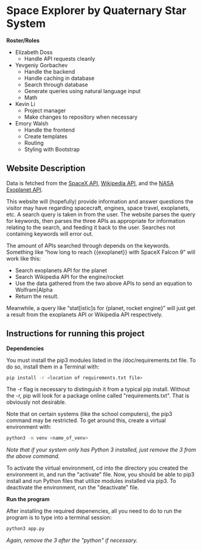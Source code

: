 # Space Explorer by Quaternary Star System

**Roster/Roles**
- Elizabeth Doss
  - Handle API requests cleanly
- Yevgeniy Gorbachev
  - Handle the backend
  - Handle caching in database
  - Search through database
  - Generate queries using natural language input
  - Math
- Kevin Li
  - Project manager
  - Make changes to repository when necessary
- Emory Walsh
  - Handle the frontend
  - Create templates
  - Routing
  - Styling with Bootstrap

## Website Description
Data is fetched from the [SpaceX API](https://github.com/r-spacex/SpaceX-API), [Wikipedia API](https://www.mediawiki.org/wiki/API:Main_page), and the [NASA Exoplanet API](https://exoplanetarchive.ipac.caltech.edu/docs/program_interfaces.html).

This website will (hopefully) provide information and answer questions the visitor may have regarding spacecraft, engines, space travel, exoplanets, etc. A search query is taken in from the user. The website parses the query for keywords, then parses the three APIs as appropriate for information relating to the search, and feeding it back to the user. Searches not containing keywords will error out. 

The amount of APIs searched through depends on the keywords.
Something like “how long to reach {{exoplanet}} with SpaceX Falcon 9” will work like this:
  - Search exoplanets API for the planet
  - Search Wikipedia API for the engine/rocket
  - Use the data gathered from the two above APIs to send an equation to Wolfram|Alpha
  - Return the result.
  
Meanwhile, a query like “stat[istic]s for {planet, rocket engine}” will just get a result from the exoplanets API or Wikipedia API respectively. 

## Instructions for running this project

**Dependencies**

You must install the pip3 modules listed in the /doc/requirements.txt file. To do so, install them in a Terminal with:
```bash
pip install -r <location of requirements.txt file>
```

The -r flag is necessary to distinguish it from a typical pip install. Without the -r, pip will look for a package online called "requirements.txt". That is obviously not desirable. 

Note that on certain systems (like the school computers), the pip3 command may be restricted. To get around this, create a virtual environment with:
```bash
python3 -m venv <name_of_venv>
```
*Note that if your system only has Python 3 installed, just remove the 3 from the above command.*

To activate the virtual environment, cd into the directory you created the environment in, and run the "activate" file. Now, you should be able to pip3 install and run Python files that utilize modules installed via pip3. To deactivate the environment, run the "deactivate" file.  

**Run the program**

After installing the required depenencies, all you need to do to run the program is to type into a terminal session: 
```bash
python3 app.py
```
*Again, remove the 3 after the "python" if necessary.*
